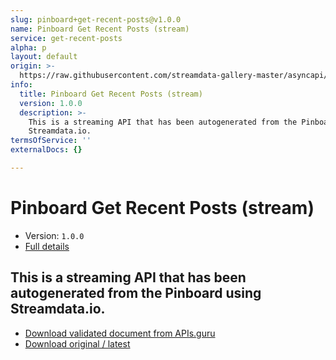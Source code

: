 ```yaml
---
slug: pinboard+get-recent-posts@v1.0.0
name: Pinboard Get Recent Posts (stream)
service: get-recent-posts
alpha: p
layout: default
origin: >-
  https://raw.githubusercontent.com/streamdata-gallery-master/asyncapi/master/_listings/pinboard/pinboard-get-recent-posts-stream-async.md
info:
  title: Pinboard Get Recent Posts (stream)
  version: 1.0.0
  description: >-
    This is a streaming API that has been autogenerated from the Pinboard using
    Streamdata.io.
termsOfService: ''
externalDocs: {}

---
```

# Pinboard Get Recent Posts (stream)

* Version: `1.0.0`
* [Full details](../html/pinboard+get-recent-posts@v1.0.0.html)



## This is a streaming API that has been autogenerated from the Pinboard using Streamdata.io.



* [Download validated document from APIs.guru](https://raw.githubusercontent.com/APIs-guru/asyncapi-directory/master/docs/APIs/pinboard%2Bget-recent-posts%40v1.0.0.yaml)
* [Download original / latest](https://raw.githubusercontent.com/streamdata-gallery-master/asyncapi/master/_listings/pinboard/pinboard-get-recent-posts-stream-async.md)

<script type="application/ld+json">
{
  "@context": "http://schema.org/",
  "@type": "WebAPI",
  "description": "This is a streaming API that has been autogenerated from the Pinboard using Streamdata.io.",
  "documentation": "",

  "name": "Pinboard Get Recent Posts (stream)"
}
</script>
